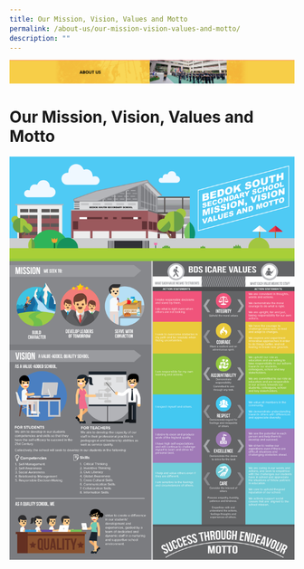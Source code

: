 ```yaml
---
title: Our Mission, Vision, Values and Motto
permalink: /about-us/our-mission-vision-values-and-motto/
description: ""
---
```

![](/images/AboutUs.png)


Our Mission, Vision, Values and Motto
=====================================


![Our Mission, Vision, Values and Motto](/images/BDS-Infographicv5-01.jpg)